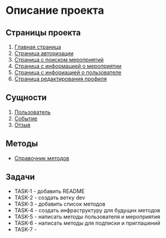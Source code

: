 # Описание проекта

## Страницы проекта
1. [Главная страница](pages/1_main)
2. [Страница авторизации](pages/2_auth)
3. [Страница с поиском мероприятий](pages/3_search)
4. [Страница с информацией о мероприятии](pages/4_event)
5. [Страница с инфориацией о пользователе](pages/5_user)
6. [Страница редактирования профиля](pages/5.1_user)

## Сущности 
1. [Пользователь](entity/user)
2. [Событие](entity/event)
3. [Отзыв](entity/review)

## Методы
- [Справочник методов](methods)

## Задачи
- TASK-1 - добавить README
- TASK-2 - создать ветку dev
- TASK-3 - добавить список методов
- TASK-4 - создать инфраструктуру для будущих методов
- TASK-5 - написать методы пользователя и мероприятия
- TASK-6 - написать методы для подписки и приглашений
- TASK-7 - 